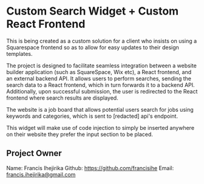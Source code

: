 # Custom Search Widget + Custom React Frontend

This is being created as a custom solution for a client who insists on using a Squarespace frontend so as to allow for easy updates to their design templates.

The project is designed to facilitate seamless integration between a website builder application (such as SquareSpace, Wix etc), a React frontend, and an external backend API. It allows users to perform searches, sending the search data to a React frontend, which in turn forwards it to a backend API. Additionally, upon successful submission, the user is redirected to the React frontend where search results are displayed.

The website is a job board that allows potential users search for jobs using keywords and categories, which is sent to [redacted] api's endpoint.

This widget will make use of code injection to simply be inserted anywhere on their website they prefer the input section to be placed. 

## Project Owner
Name: Francis Ihejirika
Github: https://github.com/francisihe
Email: francis.ihejirika@gmail.com